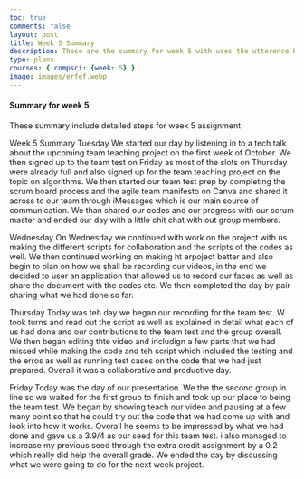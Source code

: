 ```yaml
---
toc: true
comments: false
layout: post
title: Week 5 Summary
description: These are the summary for week 5 with uses the utterence bot
type: plans
courses: { compsci: {week: 5} }
image: images/erfef.webp
---
```



#### Summary for week 5
These summary include detailed steps for week 5 assignment

Week 5 Summary
Tuesday
We started our day by listening in to a tech talk about the upcoming team teaching project on the first week of October. We then signed up to the team test on Friday as most of the slots on Thursday were already full and also signed up for the team teaching project on the topic on algorithms. We then started our team test prep by completing the scrum board process and the agile team manifesto on Canva and shared it across to our team through iMessages which is our main source of communication. We than shared our codes and our progress with our scrum master and ended our day with a little chit chat with out group members.

Wednesday
On Wednesday we continued with work on the project with us making the different scripts for collaboration and the scripts of the codes as well. We then continued working on making ht erpoject better and also begin to plan on how we shall be recording our videos, in the end we decided to user an application that allowed us to record our faces as well as share the document with the codes etc. We then completed the day by pair sharing what we had done so far.

Thursday
Today was teh day we began our recording for the team test. W took turns and read out the script as well as explained in detail what each of us had done and our contributions to the team test and the group overall. We then began editing thte video and includign a few parts that we had missed while making the code and teh script which included the testing and the erros as well as running test cases on the code that we had just prepared. Overall it was a collaborative and productive day.

Friday
Today was the day of our presentation. We the the second group in line so we waited for the first group to finish and took up our place to being the team test. We began by showing teach our video and pausing at a few many point so that he could try out the code that we had come up with and look into how it works. Overall he seems to be impressed by what we had done and gave us a 3.9/4 as our seed for this team test. i also managed to increase my previous seed through the extra credit assignment by a 0.2 which really did help the overall grade. We ended the day by discussing what we were going to do for the next week project.

